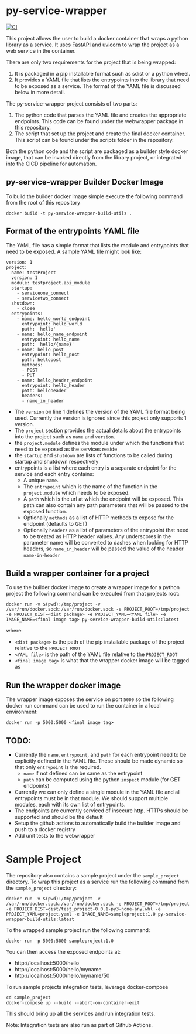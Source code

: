 # py-service-wrapper

[![CI](https://github.com/LinuxForHealth/py-service-wrapper/actions/workflows/main.yml/badge.svg)](https://github.com/LinuxForHealth/py-service-wrapper/actions/workflows/main.yml)

This project allows the user to build a docker container that wraps a python library as a service. It uses [FastAPI](https://fastapi.tiangolo.com/) and [uvicorn](https://www.uvicorn.org/) to wrap the project as a web service in the container.

There are only two requirements for the project that is being wrapped:
1. It is packaged in a pip installable format such as sdist or a python wheel.
2. It provides a YAML file that lists the entrypoints into the library that need to be exposed as a service. The format of the YAML file is discussed below in more detail.

The py-service-wrapper project consists of two parts:

1. The python code that parses the YAML file and creates the appropriate endpoints. This code can be found under the webwrapper package in this repository.
2. The script that set up the project and create the final docker container. This script can be found under the scripts folder in the repository.

Both the python code and the script are packaged as a builder style docker image, that can be invoked directly from the library project, or integrated into the CICD pipeline for automation.

## py-service-wrapper Builder Docker Image
To build the builder docker image simple execute the following command from the root of this repository

`docker build -t py-service-wrapper-build-utils .`

## Format of the entrypoints YAML file
The YAML file has a simple format that lists the module and entrypoints that need to be exposed. A sample YAML file might look like:
```
version: 1
project:
  name: testProject
  version: 1
  module: testproject.api_module
  startup:
    - serviceone_connect
    - servicetwo_connect
  shutdown:
    - close
  entrypoints:
    - name: hello_world_endpoint
      entrypoint: hello_world
      path: 'hello'
    - name: hello_name_endpoint
      entrypoint: hello_name
      path: 'hello/{name}'
    - name: hello_post
      entrypoint: hello_post
      path: hellopost
      methods: 
      - POST
      - PUT
    - name: hello_header_endpoint
      entrypoint: hello_header
      path: helloheader
      headers:
      - name_in_header
```
- The `version` on line 1 defines the version of the YAML file format being used. Currently the version is ignored since this project only supports 1 version.
- The `project` section provides the actual details about the entrypoints into the project such as `name` and `version`.
- the `project.module` defines the module under which the functions that need to be exposed as the services reside
- the `startup` and `shutdown` are lists of functions to be called during startup and shutdown respectively
- entrypoints is a list where each entry is a separate endpoint for the service and each entry contains:
  - A unique `name`.
  - The `entrypoint` which is the name of the function in the `project.module` which needs to be exposed.
  - A `path` which is the url at which the endpoint will be exposed. This path can also contain any path parameters that will be passed to the exposed function.
  - Optionally `methods` as a list of HTTP methods to expose for the endpoint (defaults to GET)
  - Optionally `headers` as a list of parameters of the entrypoint that need to be treated as HTTP header values. Any underscores in the parameter name will be converted to dashes when looking for HTTP headers, so `name_in_header` will be passed the value of the header `name-in-header`

## Build a wrapper container for a project
To use the builder docker image to create a wrapper image for a python project the following command can be executed from that projects root:

`docker run -v $(pwd):/tmp/project -v /var/run/docker.sock:/var/run/docker.sock -e PROJECT_ROOT=/tmp/project -e PROJECT_DIST=<dist package> -e PROJECT_YAML=<YAML file> -e IMAGE_NAME=<final image tag> py-service-wrapper-build-utils:latest`

where:
- `<dist package>` is the path of the pip installable package of the project relative to the `PROJECT_ROOT`
- `<YAML file>` is the path of the YAML file relative to the `PROJECT_ROOT`
- `<final image tag>` is what that the wrapper docker image will be tagged as

## Run the wrapper docker image
The wrapper image exposes the service on port `5000` so the following docker run command can be used to run the container in a local environment:

`docker run -p 5000:5000 <final image tag>`

## TODO:
- Currently the `name`, `entrypoint`, and `path` for each entrypoint need to be explicitly defined in the YAML file. These should be made dynamic so that only `entrypoint` is the required.
  - `name` if not defined can be same as the entrypoint
  - `path` can be computed using the python `inspect` module (for GET endpoints)
- Currently we can only define a single module in the YAML file and all entrypoints must be in that module. We should support multiple modules, each with its own list of entrypoints.
- The endpoints are currently serviced of insecure http. HTTPs should be supported and should be the default
- Setup the github actions to automatically build the builder image and push to a docker registry
- Add unit tests to the webwrapper

# Sample Project
The repository also contains a sample project under the `sample_project` directory. To wrap this project as a service run the following command from the `sample_project` directory:

`docker run -v $(pwd):/tmp/project -v /var/run/docker.sock:/var/run/docker.sock -e PROJECT_ROOT=/tmp/project -e PROJECT_DIST=dist/test_project-0.0.1-py3-none-any.whl -e PROJECT_YAML=project.yaml -e IMAGE_NAME=sampleproject:1.0 py-service-wrapper-build-utils:latest`

To the wrapped sample project run the following command:

`docker run -p 5000:5000 sampleproject:1.0`

You can then access the exposed endpoints at:
- http://localhost:5000/hello
- http://localhost:5000/hello/myname
- http://localhost:5000/hello/myname/50

To run sample projects integration tests, leverage docker-compose

```
cd sample_project
docker-compose up --build --abort-on-container-exit
```

This should bring up all the services and run integration tests.

Note: Integration tests are also run as part of Github Actions.